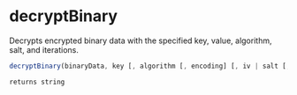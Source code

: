# decryptBinary

Decrypts encrypted binary data with the specified key, value, algorithm, salt, and iterations.

```javascript
decryptBinary(binaryData, key [, algorithm [, encoding] [, iv | salt [, iterations]]])
```

```javascript
returns string
```
